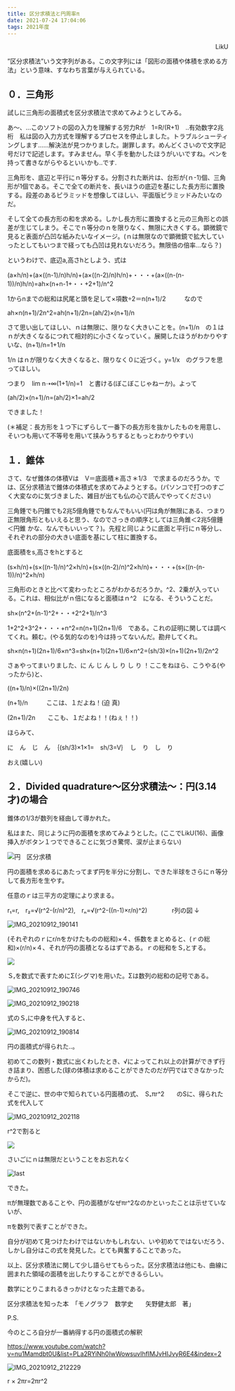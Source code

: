 ```yaml
---
title: 区分求積法と円周率π
date: 2021-07-24 17:04:06
tags: 2021年度
---
```



<div style="text-align:right">LikU</div>

”区分求積法”いう文字列がある。この文字列には「図形の面積や体積を求める方法」という意味、すなわち言葉が与えられている。

## ０．三角形

試しに三角形の面積式を区分求積法で求めてみようとしてみる。

あ～、…このソフトの図の入力を理解する労力Rが　1=R/(R+1)　..有効数字2兆桁　私は図の入力方式を理解するプロセスを停止しました。トラブルシューティングします……解決法が見つかりました。謝罪します。めんどくさいので文字記号だけで記述します。すみません。早く手を動かしたほうがいいですね。ペンを持って書きながらやるといいかも..です.



三角形を、底辺と平行にｎ等分する。分割された断片は、台形が(ｎ-1)個、三角形が1個である。そこで全ての断片を、長いほうの底辺を基にした長方形に置換する。段差のあるピラミッドを想像してほしい、平面版ピラミッドみたいなのだ。

そして全ての長方形の和を求める。しかし長方形に置換すると元の三角形との誤差が生じてしまう。そこでｎ等分のｎを限りなく、無限に大きくする。顕微鏡で見ると表面が凸凹な紙みたいなイメージ。(ｎは無限なので顕微鏡で拡大していったとしてもいつまで経っても凸凹は見れないだろう。無限倍の倍率...なら？)



というわけで、底辺a,高さhとしよう、式は

(a×h/n)+(a×((n-1)/n)h/n)+(a×((n-2)/n)h/n)+・・・+(a×((n-(n-1))/n)h/n)=ah×(n+n-1+・・+2+1)/n^2

1からnまでの総和は尻尾と頭を足して×項数÷2＝n(n+1)/2　　　なので

ah×n(n+1)/2n^2=ah(n+1)/2n=(ah/2)×(n+1)/n

さて思い出してほしい、ｎは無限に、限りなく大きいことを。(n+1)/n　の１はｎが大きくなるにつれて相対的に小さくなっていく。展開したほうがわかりやすいな、(n+1)/n=1+1/n

1/n はｎが限りなく大きくなると、限りなく０に近づく。y=1/x　のグラフを思ってほしい。

つまり　lim n➝∞(1+1/n)=1　と書ける(ぼこぼこじゃねーか)。よって



(ah/2)×(n+1)/n=(ah/2)×1=ah/2

できました！

(＊補足：長方形を１つ下にずらして一番下の長方形を抜かしたものを用意し、そいつも用いて不等号を用いて挟みうちするともっとわかりやすい)

## １．錐体

さて、なぜ錐体の体積Vは　V＝底面積＊高さ＊1/3　で求まるのだろうか。では、区分求積法で錐体の体積式を求めてみようとする。(パソンコで打つのすごく大変なのに気づきました、雑目が出ても仏の心で読んでやってください)

三角錘でも円錐でも2兆5億角錘でもなんでもいい(円は角が無限にある、つまり正無限角形ともいえると思う、なのでさっきの順序としては三角錐＜2兆5億錘＜円錐  かな、なんでもいいって？)。先程と同じように底面と平行にｎ等分し、それぞれの部分の大きい底面を基にして柱に置換する。

底面積をs,高さをhとすると

(s×h/n)+(s×((n-1)/n)^2×h/n)+(s×((n-2)/n)^2×h/n)+・・・+(s×((n-(n-1))/n)^2×h/n)

三角形のときと比べて変わったところがわかるだろうか。^2、2乗が入っている。これは、相似比がｎ倍になると面積はｎ^2　になる、そういうことだ。

sh×(n^2+(n-1)^2+・・+2^2+1)/n^3



1+2^2+3^2+・・・+n^2=n(n+1)(2n+1)/6　である。これの証明に関しては調べてくれ。頼む。(やる気的なのを)今は持ってないんだ。勘弁してくれ。

sh×n(n+1)(2n+1)/6×n^3=sh×(n+1)(2n+1)/6×n^2=(sh/3)×(n+1)(2n+1)/2n^2



さぁやってまいりました、に ん じ ん し り し り  ！ここをねほら、こうやる(やったから)と、

((n+1)/n)×((2n+1)/2n)

(n+1)/n　　　ここは、１だよね！(迫 真)

(2n+1)/2n　　ここも、１だよね！！(ねぇ！！)



ほらみて、

に　ん　じ　ん　｛(sh/3)×1×1=　sh/3=V｝　し　り　し　り

おえ(嬉しい)



## ２．Divided quadrature～区分求積法～：円(3.14才)の場合

錐体の1/3が数列を経由して導かれた。

私はまた、同じように円の面積を求めてみようとした。(ここでLikU(16)、画像挿入がボタン１つでできることに気づき驚愕、涙が止まらない)

![円　区分求積](https://dm2302files.storage.live.com/y4m0MLHzVHn-5Ya2H60uR2c_6sWReGifBErgyIxTcM4tyH7rzsKOiDT_vsv1GrV9z0gGhz6W1f9cUu0N8Y6_CAUgSpdnCIUUKoHU01d1A_wILY6jj6T1cVNU-8OvhbroOngAfc0fvTF47IZoWt3rz7bBkM_eVOrnQZW0Jmfex4MlyvxrKefhp_ceJ4UD5u9ULgg?width=1437&height=1139&cropmode=none)

円の面積を求めるにあたってまず円を半分に分割し、できた半球をさらにｎ等分して長方形を生やす。

任意のｒは三平方の定理により求まる。

r₁=r,　r₂=√(r^2-(r/n)^2),　rₙ=√(r^2-((n-1)×r/n)^2)　　　　r列の図  ↓

![IMG_20210912_190141](https://dm2302files.storage.live.com/y4m5OEZbJ6rZuLTgKj-hdWASNTrQTyXaX11rZOgDFmftQeVcgcenVDJtREN9MVZeqndtIND8ENb3rnDmdZgEBRauIehvMq_ztjedtOB5ojzzKueKcSOaCQPBAJGWikq4-6OAMGSU-45LwToS9xPHz_dP8UhkOlNwDX5ANQ_Ct76-6YDQQJp5l4ounZD3NmG8S9r?width=3078&height=462&cropmode=none)

(それぞれのｒにr/nをかけたものの総和)×４、係数をまとめると、(ｒの総和)×(r/n)×４、それが円の面積となるはずである。ｒの総和をＳᵣとする。

![](https://dm2302files.storage.live.com/y4m2dNaxfK7fmWhAX3lDy4sMWCsdMK-ljMewmFiRCw1bwZGnwqWcsdlKyOF25Yksl4gZh6wuVCsrlQ773kmW8In4uRWk-ZozC7x_-DbCBSCaw0ska2jonmr4Cue3xGUnM805N1nIsm2Ddda7C4SN07M0cFVDtCYaS3YF87rsWOWVYpfNkt0_uckrxflUkYp8bbQ?width=1661&height=344&cropmode=none)

Ｓᵣを数式で表すためにΣ(シグマ)を用いた。Σは数列の総和の記号である。

![IMG_20210912_190746](https://dm2302files.storage.live.com/y4mmQhJhiUJFoVL0TG4Cy6sMfA-izk-hbBETAZvG70v44XppcGwwUSUPldsmCwdu_-kezk2TIYVM22ORRsJnQs6MaWhOljl_FQn4FPKf0jVkKEgqKpWBm8SsixnZjTnFljr-szePOoUWPHqmkmhUiBzdTEWDB7tfl9QLdjjnM4Rr_WsKBcDLOXlIufLqSNVVJJr?width=2216&height=332&cropmode=none)

![IMG_20210912_190218](https://dm2302files.storage.live.com/y4mJY8o6S9HU98XOuZosgY-t__wn7q2Xrhpwq6APRNcn3cCroIBxvojErTXdpa5-5z9HxmvMI01AZVn2O_9BUZ6MCwAmToZ0EqTawFqxBm76HEd8IYkXqgCLUNoLGhJsPpQMg_FjH9TTLDopnsV7GJbKLtPla1crO0xc2p8OA6zj1R3PPUli9UEjRInpF7jprgS?width=2665&height=403&cropmode=none)

式のＳᵣに中身を代入すると、

![IMG_20210912_190814](https://dm2302files.storage.live.com/y4md1jovA8fVsd0McvLTrIaQcHtMJHGlsevuK10DUAwhST9LGyr0buSKk0KeGM5q_8M3hfbgTGqxPv6QxYGhr7zLetruOWETUr4Z-3dO1zdFi9u6-SOU4VV8k4VB6obZzPLIb6LYZmE8FYNpBQ4dOzIO1QOZ1guVhYF3ndiHi1Vv9vjBoZFcbRpAEMGszWoco2M?width=1941&height=402&cropmode=none)

円の面積式が得られた..。



初めてこの数列・数式に出くわしたとき、√によってこれ以上の計算ができず行き詰まり、困惑した(球の体積は求めることができたのだが円ではできなかったからだ)。



そこで逆に、世の中で知られている円面積の式、　S₌πr^2　　のSに、得られた式を代入して



![IMG_20210912_202118](https://dm2302files.storage.live.com/y4mm90NQYOAWWKi-yJGcmW4Z6hRcv8MCwVCAJjtU10PclA1umq0sd9oO3aox8g4AIFurH684G7bblCJEzBWn5i9lozquBtNxT9UxFHgQTd1ZI3g1ghRDYuSwpGNZWorCotHITyUVDTRm7Q51jlcW9_UIA6CiDjP1DCXa4deVctGFGjDZfpZyBAwFFgs9U8KSqEI?width=2137&height=595&cropmode=none)

r^2で割ると

![](https://dm2302files.storage.live.com/y4m_P9iN4lmVM5IosHioFkPWp7iZ3kVrk94t-byu0Vj4C-LcTqIENSloDRX82mKBMwMwd7DU-4z-BpUY8cc9lRiyBTvne9Ln8-oNI4ePpUEff2oe2ttvoyLb5gm8CQXFOBOsU6rnp8WdgeYL0QwC75w5wU_495to02JhE2jb991I5s2gmkxofA2mjGHjw6GmB0J?width=1380&height=452&cropmode=none)

さいごにｎは無限だということをお忘れなく

![last](https://dm2302files.storage.live.com/y4m0AEwJSg2n-4Q65HM3tlnOvBm9uP-f9QuzU5fZ3OZnGnBiHQ90hAOsSP1LstNNCKNzkpJ_KxIGF8iHMmyw7fhisUsG9oYQe621yv5asrLLTDZBZKi5izbAvaX-WqbyBb0-6yGqBbl9daWyUnghOxScSp4beK_fp1kHqmzETJUgl11ICBGkxOMkLefm8_Xiqxn?width=1362&height=517&cropmode=none)

できた。



πが無理数であることや、円の面積がなぜπr^2なのかといったことは示せていないが、

πを数列で表すことができた。

自分が初めて見つけたわけではないかもしれない、いや初めてではないだろう、しかし自分はこの式を発見した。とても興奮することであった。



以上、区分求積法に関して少し語らせてもらった。区分求積法は他にも、曲線に囲まれた領域の面積を出したりすることができるらしい。

数学にとりこまれるきっかけとなった主題である。



区分求積法を知った本　「モノグラフ　数学史　　矢野健太郎　著」

P.S.

今のところ自分が一番納得する円の面積式の解釈

https://www.youtube.com/watch?v=nu1Mamdbt0U&list=PLa2RYiNh0IwWowsuvIhfIMJvHIJvyR6E4&index=2

![IMG_20210912_212229](https://dm2302files.storage.live.com/y4mnpgdaAHE2CVQVDjWhPTwTQONaEC6zCidHB4cyaby4HE3wdowu6pDv26JV6C9Fnd0VYJcP1aQcCaTuJsCmRl8oEmSHGllzBZ6QOkfbrf3j_j64Jw5dmVMlqVr_8D0xgJVdsYfI4NZs1cREZqV_IzkXIggxpgXg2HIyHV_OlnRQ2S0V_-bTDmnd24XZ93GVYcP?width=1309&height=1117&cropmode=none)

r × 2πr=2πr^2
